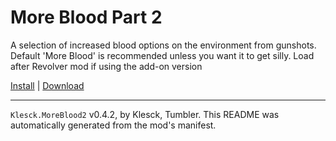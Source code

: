 # More Blood Part 2

A selection of increased blood options on the environment from gunshots. Default 'More Blood' is recommended unless you want it to get silly. Load after Revolver mod if using the add-on version

[Install](https://hitman-resources.netlify.app/smf-install-link/https://github.com/NeetBux-Hash/Tumbler.Klesck-MoreBloodPt2/releases/latest/download/mod.framework.zip) | [Download](https://github.com/NeetBux-Hash/Tumbler.Klesck-MoreBloodPt2/releases/latest/download/mod.framework.zip)

---

`Klesck.MoreBlood2` v0.4.2, by Klesck, Tumbler. This README was automatically generated from the mod's manifest.
